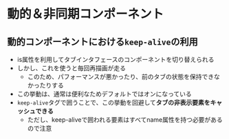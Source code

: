 # 動的＆非同期コンポーネント

## 動的コンポーネントにおける`keep-alive`の利用
* is属性を利用してタブインタフェースのコンポーネントを切り替えられる
* しかし、これを使うと毎回再描画が走る
    * このため、パフォーマンスが悪かったり、前のタブの状態を保持できなかったりする
* この挙動は、通常は便利なためデフォルトではオンになっている
* `keep-alive`タグで囲うことで、この挙動を回避して**タブの非表示要素をキャッシュできる**
    * ただし、keep-aliveで囲われる要素はすべてname属性を持つ必要があるので注意


